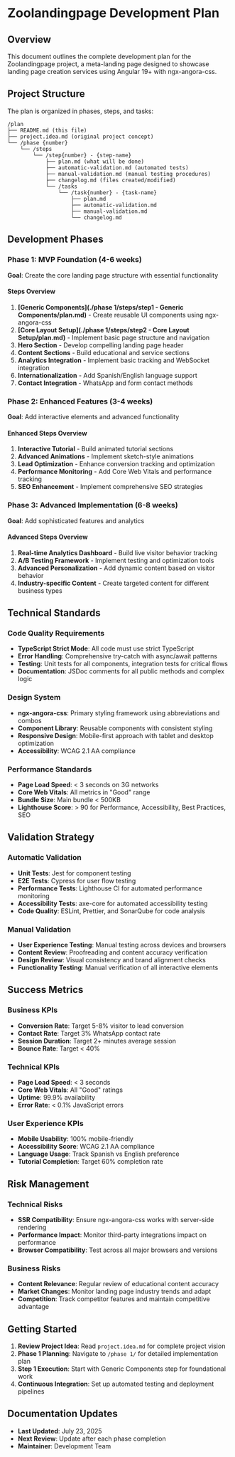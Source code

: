 # Zoolandingpage Development Plan

## Overview

This document outlines the complete development plan for the Zoolandingpage project, a meta-landing page designed to showcase landing page creation services using Angular 19+ with ngx-angora-css.

## Project Structure

The plan is organized in phases, steps, and tasks:

```text
/plan
├── README.md (this file)
├── project.idea.md (original project concept)
└── /phase {number}
    └── /steps
        └── /step{number} - {step-name}
            ├── plan.md (what will be done)
            ├── automatic-validation.md (automated tests)
            ├── manual-validation.md (manual testing procedures)
            ├── changelog.md (files created/modified)
            └── /tasks
                └── /task{number} - {task-name}
                    ├── plan.md
                    ├── automatic-validation.md
                    ├── manual-validation.md
                    └── changelog.md
```

## Development Phases

### Phase 1: MVP Foundation (4-6 weeks)

**Goal**: Create the core landing page structure with essential functionality

#### Steps Overview

1. **[Generic Components](./phase 1/steps/step1 - Generic Components/plan.md)** - Create reusable UI components using ngx-angora-css
2. **[Core Layout Setup](./phase 1/steps/step2 - Core Layout Setup/plan.md)** - Implement basic page structure and navigation
3. **Hero Section** - Develop compelling landing page header
4. **Content Sections** - Build educational and service sections
5. **Analytics Integration** - Implement basic tracking and WebSocket integration
6. **Internationalization** - Add Spanish/English language support
7. **Contact Integration** - WhatsApp and form contact methods

### Phase 2: Enhanced Features (3-4 weeks)

**Goal**: Add interactive elements and advanced functionality

#### Enhanced Steps Overview

1. **Interactive Tutorial** - Build animated tutorial sections
2. **Advanced Animations** - Implement sketch-style animations
3. **Lead Optimization** - Enhance conversion tracking and optimization
4. **Performance Monitoring** - Add Core Web Vitals and performance tracking
5. **SEO Enhancement** - Implement comprehensive SEO strategies

### Phase 3: Advanced Implementation (6-8 weeks)

**Goal**: Add sophisticated features and analytics

#### Advanced Steps Overview

1. **Real-time Analytics Dashboard** - Build live visitor behavior tracking
2. **A/B Testing Framework** - Implement testing and optimization tools
3. **Advanced Personalization** - Add dynamic content based on visitor behavior
4. **Industry-specific Content** - Create targeted content for different business types

## Technical Standards

### Code Quality Requirements

- **TypeScript Strict Mode**: All code must use strict TypeScript
- **Error Handling**: Comprehensive try-catch with async/await patterns
- **Testing**: Unit tests for all components, integration tests for critical flows
- **Documentation**: JSDoc comments for all public methods and complex logic

### Design System

- **ngx-angora-css**: Primary styling framework using abbreviations and combos
- **Component Library**: Reusable components with consistent styling
- **Responsive Design**: Mobile-first approach with tablet and desktop optimization
- **Accessibility**: WCAG 2.1 AA compliance

### Performance Standards

- **Page Load Speed**: < 3 seconds on 3G networks
- **Core Web Vitals**: All metrics in "Good" range
- **Bundle Size**: Main bundle < 500KB
- **Lighthouse Score**: > 90 for Performance, Accessibility, Best Practices, SEO

## Validation Strategy

### Automatic Validation

- **Unit Tests**: Jest for component testing
- **E2E Tests**: Cypress for user flow testing
- **Performance Tests**: Lighthouse CI for automated performance monitoring
- **Accessibility Tests**: axe-core for automated accessibility testing
- **Code Quality**: ESLint, Prettier, and SonarQube for code analysis

### Manual Validation

- **User Experience Testing**: Manual testing across devices and browsers
- **Content Review**: Proofreading and content accuracy verification
- **Design Review**: Visual consistency and brand alignment checks
- **Functionality Testing**: Manual verification of all interactive elements

## Success Metrics

### Business KPIs

- **Conversion Rate**: Target 5-8% visitor to lead conversion
- **Contact Rate**: Target 3% WhatsApp contact rate
- **Session Duration**: Target 2+ minutes average session
- **Bounce Rate**: Target < 40%

### Technical KPIs

- **Page Load Speed**: < 3 seconds
- **Core Web Vitals**: All "Good" ratings
- **Uptime**: 99.9% availability
- **Error Rate**: < 0.1% JavaScript errors

### User Experience KPIs

- **Mobile Usability**: 100% mobile-friendly
- **Accessibility Score**: WCAG 2.1 AA compliance
- **Language Usage**: Track Spanish vs English preference
- **Tutorial Completion**: Target 60% completion rate

## Risk Management

### Technical Risks

- **SSR Compatibility**: Ensure ngx-angora-css works with server-side rendering
- **Performance Impact**: Monitor third-party integrations impact on performance
- **Browser Compatibility**: Test across all major browsers and versions

### Business Risks

- **Content Relevance**: Regular review of educational content accuracy
- **Market Changes**: Monitor landing page industry trends and adapt
- **Competition**: Track competitor features and maintain competitive advantage

## Getting Started

1. **Review Project Idea**: Read `project.idea.md` for complete project vision
2. **Phase 1 Planning**: Navigate to `/phase 1/` for detailed implementation plan
3. **Step 1 Execution**: Start with Generic Components step for foundational work
4. **Continuous Integration**: Set up automated testing and deployment pipelines

## Documentation Updates

- **Last Updated**: July 23, 2025
- **Next Review**: Update after each phase completion
- **Maintainer**: Development Team
